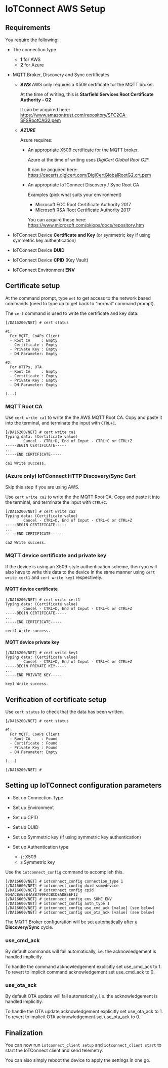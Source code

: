 # IoTConnect AWS Setup

## Requirements

You require the following:

* The connection type

  * **1** for AWS
  * **2** for Azure

* MQTT Broker, Discovery and Sync certificates

  * ***AWS***
    AWS only requires a X509 certificate for the MQTT broker.

    At the time of writing, this is **Starfield Services Root Certificate Authority - G2**
   
    It can be acquired here: https://www.amazontrust.com/repository/SFC2CA-SFSRootCAG2.pem
  
  * ***AZURE***

    Azure requires:

    * An appropriate X509 certificate for the MQTT broker. 

      Azure at the time of writing uses *DigiCert Global Root G2**
   
      It can be acquired here: https://cacerts.digicert.com/DigiCertGlobalRootG2.crt.pem

    * An appropriate IoTConnect Discovery / Sync Root CA

      Examples (pick what suits your environment)
  
      * Microsoft ECC Root Certificate Authority 2017
      * Microsoft RSA Root Certificate Authority 2017

      You can acquire these here: https://www.microsoft.com/pkiops/docs/repository.htm

* IoTConnect Device **Certificate and Key** (or symmetric key if using symmetric key authentication)

* IoTConnect Device **DUID**

* IoTConnect Device **CPID** (Key Vault)

* IoTConnect Environment **ENV**

## Certificate setup

At the command prompt, type `net` to get access to the network based commands (need to type up to get back to “normal” command prompt).

The `cert` command is used to write the certificate  and key data:

```
[/DA16200/NET] # cert status

#1:
  For MQTT, CoAPs Client
  - Root CA     : Empty
  - Certificate : Empty
  - Private Key : Empty
  - DH Parameter: Empty

#2:
  For HTTPs, OTA
  - Root CA     : Empty
  - Certificate : Empty
  - Private Key : Empty
  - DH Parameter: Empty

(...)
```

### MQTT Root CA

Use `cert write ca1` to write the the AWS MQTT Root CA. Copy and paste it into the terminal, and terminate the input with `CTRL+C`.

```
[/DA16200/NET] # cert write ca1
Typing data: (Certificate value)
        Cancel - CTRL+D, End of Input - CTRL+C or CTRL+Z
-----BEGIN CERTIFICATE-----
...
-----END CERTIFICATE-----

ca1 Write success.
```

### (Azure only) IoTConnect HTTP Discovery/Sync Cert

Skip this step if you are using AWS.

Use `cert write ca2` to write the the MQTT Root CA. Copy and paste it into the terminal, and terminate the input with `CTRL+C`.

```
[/DA16200/NET] # cert write ca2
Typing data: (Certificate value)
        Cancel - CTRL+D, End of Input - CTRL+C or CTRL+Z
-----BEGIN CERTIFICATE-----
...
-----END CERTIFICATE-----

ca2 Write success.
``` 

### MQTT device certificate and private key  

If the device is using an X509-style authentication scheme, then you will also have to write this data to the device in the same manner using `cert write cert1` and `cert write key1` respectively.

#### MQTT device certificate

```
[/DA16200/NET] # cert write cert1
Typing data: (Certificate value)
        Cancel - CTRL+D, End of Input - CTRL+C or CTRL+Z
-----BEGIN CERTIFICATE-----
...
-----END CERTIFICATE-----

cert1 Write success.
```

#### MQTT device private key
```
[/DA16200/NET] # cert write key1
Typing data: (Certificate value)
        Cancel - CTRL+D, End of Input - CTRL+C or CTRL+Z
-----BEGIN PRIVATE KEY-----
...
-----END PRIVATE KEY-----

key1 Write success.
```

## Verification of certificate setup

Use `cert status` to check that the data has been written.

```
[/DA16200/NET] # cert status

#1:
  For MQTT, CoAPs Client
  - Root CA     : Found
  - Certificate : Found
  - Private Key : Found
  - DH Parameter: Empty

(...)

[/DA16200/NET] #
```

## Setting up IoTConnect configuration parameters

* Set up Connection Type
* Set up Environment
* Set up CPID
* Set up DUID
* Set up Symmetric key (if using symmetric key authentication)
* Set up Authentication type

  * `1`: X509
  * `2` Symmetric key


Use the `iotconnect_config` command to accomplish this.

```
[/DA16600/NET] # iotconnect_config connection_type 1
[/DA16600/NET] # iotconnect_config duid somedevice
[/DA16600/NET] # iotconnect_config cpid 954ACBA65B4A88799FACBCDEADBEEF12
[/DA16600/NET] # iotconnect_config env SOME_ENV
[/DA16600/NET] # iotconnect_config auth_type 1
[/DA16600/NET] # iotconnect_config use_cmd_ack [value] (see below)
[/DA16600/NET] # iotconnect_config use_ota_ack [value] (see below)
```

The MQTT Broker configuration will be set automatically after a **Discovery/Sync** cycle.

### use_cmd_ack
By default commands will fail automatically, i.e. the acknowledgement is handled implicitly.

To handle the command acknowledgement explicitly set use_cmd_ack to 1.
To revert to implicit command acknowledgement set use_cmd_ack to 0.

### use_ota_ack
By default OTA update will fail automatically, i.e. the acknowledgement is handled implicitly.

To handle the OTA update acknowledgement explicitly set use_ota_ack to 1.
To revert to implicit OTA acknowledgement set use_ota_ack to 0.

## Finalization

You can now run `iotconnect_client setup` and `iotconnect_client start` to start the IoTConnect client and send telemetry.

You can also simply reboot the device to apply the settings in one go.
